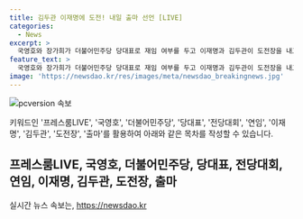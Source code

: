 ```yaml
---
title: 김두관 이재명에 도전! 내일 출마 선언 [LIVE]
categories:
  - News
excerpt: >
  국영호와 장가희가 더불어민주당 당대표로 재임 여부를 두고 이재명과 김두관이 도전장을 내고 있는 상황에서, 이에 관한 논의가 이뤄진다.
feature_text: >
  국영호와 장가희가 더불어민주당 당대표로 재임 여부를 두고 이재명과 김두관이 도전장을 내고 있는 상황에서, 이에 관한 논의가 이뤄진다.
image: 'https://newsdao.kr/res/images/meta/newsdao_breakingnews.jpg'
---
```


<p><img src="https://newsdao.kr/res/images/meta/newsdao_breakingnews.jpg" alt="pcversion 속보" /></p>

<p>키워드인 '프레스룸LIVE', '국영호', '더불어민주당', '당대표', '전당대회', '연임', '이재명', '김두관', '도전장', '출마'를 활용하여 아래와 같은 목차를 작성할 수 있습니다.</p>

<h2 data-ke-size="size26">프레스룸LIVE, 국영호, 더불어민주당, 당대표, 전당대회, 연임, 이재명, 김두관, 도전장, 출마</h2>
실시간 뉴스 속보는, <a href="https://newsdao.kr" rel="dofollow">https://newsdao.kr</a>


